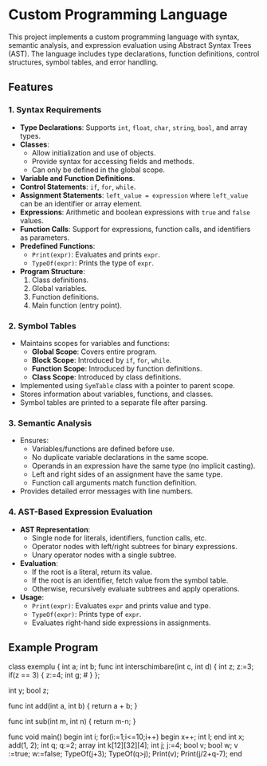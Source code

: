 # Custom Programming Language

This project implements a custom programming language with syntax, semantic analysis, and expression evaluation using Abstract Syntax Trees (AST). The language includes type declarations, function definitions, control structures, symbol tables, and error handling.

## Features

### 1. Syntax Requirements
- **Type Declarations**: Supports `int`, `float`, `char`, `string`, `bool`, and array types.
- **Classes**:
  - Allow initialization and use of objects.
  - Provide syntax for accessing fields and methods.
  - Can only be defined in the global scope.
- **Variable and Function Definitions**.
- **Control Statements**: `if`, `for`, `while`.
- **Assignment Statements**: `left_value = expression` where `left_value` can be an identifier or array element.
- **Expressions**: Arithmetic and boolean expressions with `true` and `false` values.
- **Function Calls**: Support for expressions, function calls, and identifiers as parameters.
- **Predefined Functions**:
  - `Print(expr)`: Evaluates and prints `expr`.
  - `TypeOf(expr)`: Prints the type of `expr`.
- **Program Structure**:
  1. Class definitions.
  2. Global variables.
  3. Function definitions.
  4. Main function (entry point).

### 2. Symbol Tables
- Maintains scopes for variables and functions:
  - **Global Scope**: Covers entire program.
  - **Block Scope**: Introduced by `if`, `for`, `while`.
  - **Function Scope**: Introduced by function definitions.
  - **Class Scope**: Introduced by class definitions.
- Implemented using `SymTable` class with a pointer to parent scope.
- Stores information about variables, functions, and classes.
- Symbol tables are printed to a separate file after parsing.

### 3. Semantic Analysis
- Ensures:
  - Variables/functions are defined before use.
  - No duplicate variable declarations in the same scope.
  - Operands in an expression have the same type (no implicit casting).
  - Left and right sides of an assignment have the same type.
  - Function call arguments match function definition.
- Provides detailed error messages with line numbers.

### 4. AST-Based Expression Evaluation
- **AST Representation**:
  - Single node for literals, identifiers, function calls, etc.
  - Operator nodes with left/right subtrees for binary expressions.
  - Unary operator nodes with a single subtree.
- **Evaluation**:
  - If the root is a literal, return its value.
  - If the root is an identifier, fetch value from the symbol table.
  - Otherwise, recursively evaluate subtrees and apply operations.
- **Usage**:
  - `Print(expr)`: Evaluates `expr` and prints value and type.
  - `TypeOf(expr)`: Prints type of `expr`.
  - Evaluates right-hand side expressions in assignments.

## Example Program
class exemplu {
  int a;
  int b;
  func int interschimbare(int c, int d) {
    int z;
    z:=3;
    if(z == 3)
    {
      z:=4;
      int g;
    #
  }
};


int y;
bool z;

func int add(int a, int b) {
    return a + b;
}

func int sub(int m, int n)
{
  return m-n;
}

func void main() begin
int i;
for(i:=1;i<=10;i++)
   begin
      x++;
      int l;
   end
   int x;
  add(1, 2);
 int q;
  q:=2;
  array int k[12][32][4];
  int j;
  j:=4;
  bool v;
  bool w;
  v :=true;
  w:=false;
  TypeOf(j+3);
  TypeOf(q>j);
  Print(v);
  Print(j/2+q-7);
end
